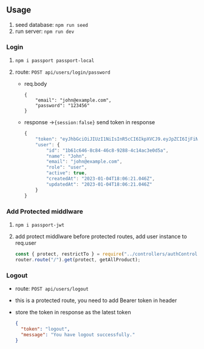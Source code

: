 ## Usage

1. seed database: `npm run seed`
2. run server: `npm run dev`

### Login

1. `npm i passport passport-local`
2. route: `POST api/users/login/password`

   - req.body

     ```
     {
         "email": "john@example.com",
         "password": "123456"
     }
     ```

   - response →`{session:false}` send token in response

     ```jsx
     {
         "token": "eyJhbGciOiJIUzI1NiIsInR5cCI6IkpXVCJ9.eyJpZCI6IjFiNjFjNjQ2LThjODQtNDZjOC05Mjg4LTRjMTRhYzNlMGQ1YSIsImlhdCI6MTY3Mjg1ODI1OH0.IV_dUMDxJCYJ-GFghkqCR18F5Idu4BxCysWzTfNRlBk",
         "user": {
             "id": "1b61c646-8c84-46c8-9288-4c14ac3e0d5a",
             "name": "John",
             "email": "john@example.com",
             "role": "user",
             "active": true,
             "createdAt": "2023-01-04T18:06:21.046Z",
             "updatedAt": "2023-01-04T18:06:21.046Z"
         }
     }
     ```

### Add Protected middlware

1. `npm i passport-jwt`
2. add protect middlware before protected routes, add user instance to req.user

   ```jsx
   const { protect, restrictTo } = require("../controllers/authController");
   router.route("/").get(protect, getAllProduct);
   ```

### Logout

- route: `POST api/users/logout`
- this is a protected route, you need to add Bearer token in header
- store the token in response as the latest token

  ```json
  {
    "token": "logout",
    "message": "You have logout successfully."
  }
  ```
